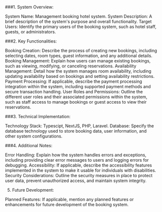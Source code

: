 ###1. System Overview:

System Name: Management booking hotel system.
System Description: A brief description of the system's purpose and overall functionality.
Target Users: Identify the primary users of the booking system, such as hotel staff, guests, or administrators.

###2. Key Functionalities:

Booking Creation: Describe the process of creating new bookings, including selecting dates, room types, guest information, and any additional details.
Booking Management: Explain how users can manage existing bookings, such as viewing, modifying, or canceling reservations.
Availability Management: Detail how the system manages room availability, including updating availability based on bookings and setting availability restrictions.
Payment Processing: If applicable, describe the payment processing integration within the system, including supported payment methods and secure transaction handling.
User Roles and Permissions: Outline the different user roles and their associated permissions within the system, such as staff access to manage bookings or guest access to view their reservations.

###3. Technical Implementation:

Technology Stack: Typescipt, NextJS, PHP, Laravel.
Database: Specify the database technology used to store booking data, user information, and other system configurations.

###4. Additional Notes:

Error Handling: Explain how the system handles errors and exceptions, including providing clear error messages to users and logging errors for debugging.
Accessibility: If applicable, describe the accessibility features implemented in the system to make it usable for individuals with disabilities.
Security Considerations: Outline the security measures in place to protect user data, prevent unauthorized access, and maintain system integrity.

5. Future Development:

Planned Features: If applicable, mention any planned features or enhancements for future development of the booking system.
